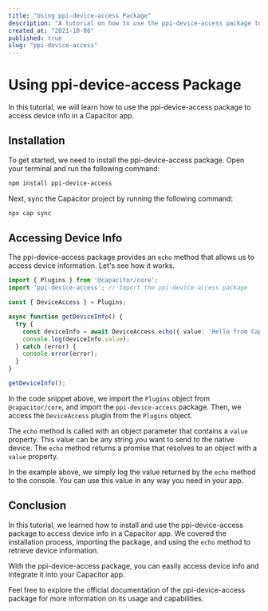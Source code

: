 ```yaml
---
title: "Using ppi-device-access Package"
description: "A tutorial on how to use the ppi-device-access package to access device info."
created_at: "2021-10-08"
published: true
slug: "ppi-device-access"
---
```


# Using ppi-device-access Package

In this tutorial, we will learn how to use the ppi-device-access package to access device info in a Capacitor app.

## Installation

To get started, we need to install the ppi-device-access package. Open your terminal and run the following command:

```bash
npm install ppi-device-access
```

Next, sync the Capacitor project by running the following command:

```bash
npx cap sync
```

## Accessing Device Info

The ppi-device-access package provides an `echo` method that allows us to access device information. Let's see how it works.

```typescript
import { Plugins } from '@capacitor/core';
import 'ppi-device-access'; // Import the ppi-device-access package

const { DeviceAccess } = Plugins;

async function getDeviceInfo() {
  try {
    const deviceInfo = await DeviceAccess.echo({ value: 'Hello from Capacitor' });
    console.log(deviceInfo.value);
  } catch (error) {
    console.error(error);
  }
}

getDeviceInfo();
```

In the code snippet above, we import the `Plugins` object from `@capacitor/core`, and import the `ppi-device-access` package. Then, we access the `DeviceAccess` plugin from the `Plugins` object.

The `echo` method is called with an object parameter that contains a `value` property. This value can be any string you want to send to the native device. The `echo` method returns a promise that resolves to an object with a `value` property.

In the example above, we simply log the value returned by the `echo` method to the console. You can use this value in any way you need in your app.

## Conclusion

In this tutorial, we learned how to install and use the ppi-device-access package to access device info in a Capacitor app. We covered the installation process, importing the package, and using the `echo` method to retrieve device information.

With the ppi-device-access package, you can easily access device info and integrate it into your Capacitor app.

Feel free to explore the official documentation of the ppi-device-access package for more information on its usage and capabilities.